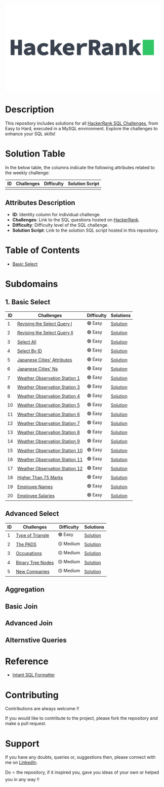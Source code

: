 [![HackerRank](https://github.com/Kishan0705/Kishan-SQL-Portfolio/blob/d76c461dead9918c43ccd6bb73074cf9b9f79762/Hacker_Rank_Solutions/assets/Hacker%20Rank%20PNG.png?raw=true)](https://www.hackerrank.com/profile/kishan070503)

# Description 

This repository includes solutions for all [HackerRank SQL Challenges](https://www.hackerrank.com/domains/sql), from Easy to Hard, executed in a MySQL environment. Explore the challenges to enhance your SQL skills!

# Solution Table

In the below table, the columns indicate the following attributes related to the weekly challenge:


| ID | Challenges | Difficulty | Solution Script |
|----|------------|------------|------------------|
|    |            |            |                  |

## Attributes Description

- **ID**: Identity column for individual challenge.
- **Challenges**: Link to the SQL questions hosted on [HackerRank](https://www.hackerrank.com/domains/sql).
- **Difficulty**: Difficulty level of the SQL challenge.
- **Solution Script**: Link to the solution SQL script hosted in this repository.

# Table of Contents

- [Basic Select](https://github.com/Kishan0705/Kishan-SQL-Portfolio/blob/main/Hacker_Rank_Solutions/README.md#1-basic-select)




# Subdomains

## 1. Basic Select

| ID  | Challenges                                | Difficulty | Solutions                                                                                                                         |
| --- | ----------------------------------------- | ---------- | --------------------------------------------------------------------------------------------------------------------------------- |
| 1   | [Revising the Select Query I](https://www.hackerrank.com/challenges/revising-the-select-query/problem?isFullScreen=true) | 🟢 Easy     | [Solution](https://github.com/Kishan0705/Kishan-SQL-Portfolio/blob/5d0158cfd8965fd678127b27cbf6c9c33c99898a/Hacker_Rank_Solutions/01%20-%20Basic%20Select/1-select-by-Id.md) |
| 2   | [Revising the Select Query II](https://www.hackerrank.com/challenges/revising-the-select-query-2/problem?isFullScreen=true) | 🟢 Easy     | [Solution](https://github.com/Kishan0705/Kishan-SQL-Portfolio/blob/5d0158cfd8965fd678127b27cbf6c9c33c99898a/Hacker_Rank_Solutions/01%20-%20Basic%20Select/2-%20Revision%20the%20select%20query%20I.md) |
| 3   | [Select All](https://www.hackerrank.com/challenges/select-all-sql/problem?isFullScreen=true)  | 🟢 Easy     | [Solution](https://github.com/Kishan0705/Kishan-SQL-Portfolio/blob/5d0158cfd8965fd678127b27cbf6c9c33c99898a/Hacker_Rank_Solutions/01%20-%20Basic%20Select/3%20-%20Revision%20the%20select%20query%20II.md)  |
| 4   | [Select By ID](https://www.hackerrank.com/challenges/select-by-id/problem?isFullScreen=true) | 🟢 Easy     | [Solution](https://github.com/Kishan0705/Kishan-SQL-Portfolio/blob/5d0158cfd8965fd678127b27cbf6c9c33c99898a/Hacker_Rank_Solutions/01%20-%20Basic%20Select/4%20-SELECT%20ALL%20.md) |
| 5   | [Japanese Cities' Attributes](https://www.hackerrank.com/challenges/japanese-cities-attributes/problem?isFullScreen=true) | 🟢 Easy     | [Solution](https://github.com/Kishan0705/Kishan-SQL-Portfolio/blob/5d0158cfd8965fd678127b27cbf6c9c33c99898a/Hacker_Rank_Solutions/01%20-%20Basic%20Select/5%20-%20Japanese%20cities%20attributes.md) |
| 6   | [Japanese Cities' Ns](https://www.hackerrank.com/challenges/japanese-cities-name/problem?isFullScreen=true) | 🟢 Easy     | [Solution](https://github.com/Kishan0705/Kishan-SQL-Portfolio/blob/5d0158cfd8965fd678127b27cbf6c9c33c99898a/Hacker_Rank_Solutions/01%20-%20Basic%20Select/6%20-%20Japanese%20cities%20names.md) |
| 7   | [Weather Observation Station 1](https://www.hackerrank.com/challenges/weather-observation-station-1/problem?isFullScreen=true) | 🟢 Easy     | [Solution](https://github.com/Kishan0705/Kishan-SQL-Portfolio/blob/5d0158cfd8965fd678127b27cbf6c9c33c99898a/Hacker_Rank_Solutions/01%20-%20Basic%20Select/7%20-%20Weather%20Observation%20Station%201.md) |
| 8   | [Weather Observation Station 3](https://www.hackerrank.com/challenges/weather-observation-station-3/problem?isFullScreen=true) | 🟢 Easy     | [Solution](https://github.com/Kishan0705/Kishan-SQL-Portfolio/blob/5d0158cfd8965fd678127b27cbf6c9c33c99898a/Hacker_Rank_Solutions/01%20-%20Basic%20Select/8%20-%20Weather%20Observation%20Station%203.md)  |
| 9   | [Weather Observation Station 4](https://www.hackerrank.com/challenges/weather-observation-station-4/problem?isFullScreen=true) | 🟢 Easy     | [Solution](https://github.com/Kishan0705/Kishan-SQL-Portfolio/blob/5d0158cfd8965fd678127b27cbf6c9c33c99898a/Hacker_Rank_Solutions/01%20-%20Basic%20Select/9%20-%20Weather%20Observation%20Station%204.md) |
| 10  | [Weather Observation Station 5](https://www.hackerrank.com/challenges/weather-observation-station-5/problem?isFullScreen=true) | 🟢 Easy     | [Solution](https://github.com/Kishan0705/Kishan-SQL-Portfolio/blob/5d0158cfd8965fd678127b27cbf6c9c33c99898a/Hacker_Rank_Solutions/01%20-%20Basic%20Select/10%20-%20%20Weather%20Observation%20Station%205.md) |
| 11  | [Weather Observation Station 6](https://www.hackerrank.com/challenges/weather-observation-station-6/problem?isFullScreen=true) | 🟢 Easy     | [Solution](https://github.com/Kishan0705/Kishan-SQL-Portfolio/blob/5d0158cfd8965fd678127b27cbf6c9c33c99898a/Hacker_Rank_Solutions/01%20-%20Basic%20Select/11%20-%20%20Weather%20Observation%20Station%206.md) |
| 12  | [Weather Observation Station 7](https://www.hackerrank.com/challenges/weather-observation-station-7/problem?isFullScreen=true) | 🟢 Easy     | [Solution](https://github.com/Kishan0705/Kishan-SQL-Portfolio/blob/5d0158cfd8965fd678127b27cbf6c9c33c99898a/Hacker_Rank_Solutions/01%20-%20Basic%20Select/12%20-%20Weather%20Observation%20Station%207.md) |
| 13  | [Weather Observation Station 8](https://www.hackerrank.com/challenges/weather-observation-station-8/problem?isFullScreen=true) | 🟢 Easy     | [Solution](https://github.com/Kishan0705/Kishan-SQL-Portfolio/blob/5d0158cfd8965fd678127b27cbf6c9c33c99898a/Hacker_Rank_Solutions/01%20-%20Basic%20Select/13%20-%20Weather%20Observation%20Station%208.md) |
| 14  | [Weather Observation Station 9](https://www.hackerrank.com/challenges/weather-observation-station-9/problem?isFullScreen=true) | 🟢 Easy     | [Solution](https://github.com/Kishan0705/Kishan-SQL-Portfolio/blob/5d0158cfd8965fd678127b27cbf6c9c33c99898a/Hacker_Rank_Solutions/01%20-%20Basic%20Select/14%20-%20%20Weather%20Observation%20Station%209.md) |
| 15  | [Weather Observation Station 10](https://www.hackerrank.com/challenges/weather-observation-station-10/problem?isFullScreen=true) | 🟢 Easy     | [Solution](https://github.com/Kishan0705/Kishan-SQL-Portfolio/blob/5d0158cfd8965fd678127b27cbf6c9c33c99898a/Hacker_Rank_Solutions/01%20-%20Basic%20Select/15%20-%20Weather%20Observation%20Station%2010.md) |
| 16  | [Weather Observation Station 11](https://www.hackerrank.com/challenges/weather-observation-station-11/problem?isFullScreen=true) | 🟢 Easy     | [Solution](https://github.com/Kishan0705/Kishan-SQL-Portfolio/blob/5d0158cfd8965fd678127b27cbf6c9c33c99898a/Hacker_Rank_Solutions/01%20-%20Basic%20Select/16%20-%20Weather%20Observation%20Station%2011.md) |
| 17  | [Weather Observation Station 12](https://www.hackerrank.com/challenges/weather-observation-station-12/problem?isFullScreen=true) | 🟢 Easy     | [Solution](https://github.com/Kishan0705/Kishan-SQL-Portfolio/blob/5d0158cfd8965fd678127b27cbf6c9c33c99898a/Hacker_Rank_Solutions/01%20-%20Basic%20Select/17%20-%20Weather%20Observation%20Station%2012.md) |
| 18  | [Higher Than 75 Marks](https://www.hackerrank.com/challenges/more-than-75-marks/problem?isFullScreen=true) | 🟢 Easy     | [Solution](https://github.com/Kishan0705/Kishan-SQL-Portfolio/blob/5d0158cfd8965fd678127b27cbf6c9c33c99898a/Hacker_Rank_Solutions/01%20-%20Basic%20Select/18%20-%20Higher%20Than%2075%20Marks.md) |
| 19  | [Employee Names](https://www.hackerrank.com/challenges/name-of-employees/problem?isFullScreen=true) | 🟢 Easy     | [Solution](https://github.com/Kishan0705/Kishan-SQL-Portfolio/blob/5d0158cfd8965fd678127b27cbf6c9c33c99898a/Hacker_Rank_Solutions/01%20-%20Basic%20Select/19%20-%20Employee%20Names.md) |
| 20  | [Employee Salaries](https://www.hackerrank.com/challenges/salary-of-employees/problem?isFullScreen=true) | 🟢 Easy     | [Solution](https://github.com/Kishan0705/Kishan-SQL-Portfolio/blob/5d0158cfd8965fd678127b27cbf6c9c33c99898a/Hacker_Rank_Solutions/01%20-%20Basic%20Select/20%20-%20%20Employee%20Salaries.md) |

## Advanced Select 

| ID  | Challenges                                | Difficulty | Solutions                                                                                                                         |
| --- | ----------------------------------------- | ---------- | --------------------------------------------------------------------------------------------------------------------------------- |
| 1   | [Type of Triangle](https://www.hackerrank.com/challenges/what-type-of-triangle/problem?isFullScreen=true) | 🟢 Easy     | [Solution](https://github.com/Kishan0705/Kishan-SQL-Portfolio/blob/6a07e0ef6e47c8346aff62cc069651a750d57ae7/Hacker_Rank_Solutions/02%20-%20Advanced%20Select/1%20-%20Type%20of%20Triangle.md) |
| 2   | [The PADS](https://www.hackerrank.com/challenges/the-pads/problem?isFullScreen=true) | 🟡 Medium     | [Solution](https://github.com/Kishan0705/Kishan-SQL-Portfolio/blob/74f781c548a12cfc14426fa878c1714a846e8bdb/Hacker_Rank_Solutions/02%20-%20Advanced%20Select/2%20-%20The%20PADS.md) |
| 3   | [Occupations](https://www.hackerrank.com/challenges/occupations/problem?isFullScreen=true)  | 🟡 Medium     | [Solution](https://github.com/Kishan0705/Kishan-SQL-Portfolio/blob/736e6b81a1332a5ee9e698a1527f1f9f41ca3d21/Hacker_Rank_Solutions/02%20-%20Advanced%20Select/3%20-%20Occupations.md)  |
| 4   | [Binary Tree Nodes](https://www.hackerrank.com/challenges/binary-search-tree-1/problem?isFullScreen=true) | 🟡 Medium     | [Solution](https://github.com/Kishan0705/Kishan-SQL-Portfolio/blob/b6509f80eecab762e73e0846655161a285fa1ab7/Hacker_Rank_Solutions/02%20-%20Advanced%20Select/4%20-%20Binary%20Tree%20Nodes.md) |
| 5   | [New Companies](https://www.hackerrank.com/challenges/the-company/problem?isFullScreen=true) | 🟡 Medium     | [Solution](https://github.com/Kishan0705/Kishan-SQL-Portfolio/blob/4dff0a4dbdf8cc1c99f7c01cacd87712ad1bb71c/Hacker_Rank_Solutions/02%20-%20Advanced%20Select/5%20-%20New%20Companies.md) |

## Aggregation 

## Basic Join 

## Advanced Join 

## Alternstive Queries 


# Reference 

- [Intant SQL Formatter](http://www.dpriver.com/pp/sqlformat.htm)

# Contributing

Contributions are always welcome !!

If you would like to contribute to the project, please fork the repository and make a pull request.


# Support 

If you have any doubts, queries or, suggestions then, please connect with me on [LinkedIn](https://www.linkedin.com/in/kishan-soni0705/).

Do ⭐ the repository, if it inspired you, gave you ideas of your own or helped you in any way !!










